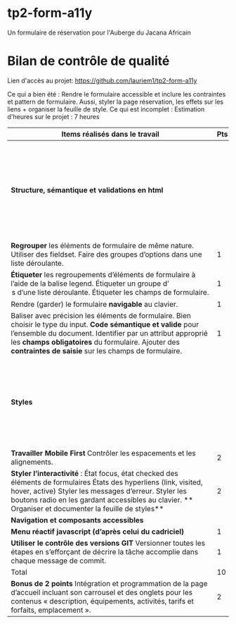 # tp2-form-a11y
Un formulaire de réservation pour l'Auberge du Jacana Africain

# Bilan de contrôle de qualité
 
 Lien d'accès au projet:
 https://github.com/lauriem1/tp2-form-a11y



Ce qui a bien été : Rendre le formulaire accessible et inclure les contraintes et pattern de formulaire. Aussi, styler la page réservation, les effets sur les liens + organiser la feuille de style.
Ce qui est incomplet : 
Estimation d'heures sur le projet : 7 heures


| Items réalisés dans le travail| Pts | Habiletés |
| ----------- | ----------- | -------|
|**Structure, sémantique et validations en html**|  | Intégrer les contenus multimédias en respect des meilleures pratiques d’accessibilité, de performance et de portabilité. 
| **Regrouper** les éléments de formulaire de même nature. Utiliser des fieldset. Faire des groupes d’options dans une liste déroulante.   | 1  |  |
| **Étiqueter** les regroupements d’éléments de formulaire à l’aide de la balise legend. Étiqueter un groupe d’<option>s d’une liste déroulante. Étiqueter les champs de formulaire. | 1
| Rendre (garder) le formulaire **navigable** au clavier. | 1 |  |
|Baliser avec précision les éléments de formulaire. Bien choisir le type du input. **Code sémantique et valide** pour l’ensemble du document. Identifier par un attribut approprié les **champs obligatoires** du formulaire. Ajouter des **contraintes de saisie** sur les champs de formulaire.  |  1 |
| **Styles** |  | Utiliser de manière précise et créative les styles CSS pour positionner et mettre en valeur les contenus |
| **Travailler Mobile First** Contrôler les espacements et les alignements. | 2 |
| **Styler l’interactivité** : État focus, état checked des éléments de formulaires États des hyperliens (link, visited, hover, active) Styler les messages d’erreur. Styler les boutons radio en les gardant accessibles au clavier. ** Organiser et documenter la feuille de styles** | 2 |
| **Navigation et composants accessibles**| |
| **Menu réactif javascript (d’après celui du cadriciel)**| 1
| **Utiliser le contrôle des versions GIT** Versionner toutes les étapes en s’efforçant de décrire la tâche accomplie dans chaque message de commit.| 1 |
| Total | 10 |
| **Bonus de 2 points** Intégration et programmation de la page d’accueil incluant son carrousel et des onglets pour les contenus « description, équipements, activités, tarifs et forfaits, emplacement ». | 2 |
 

